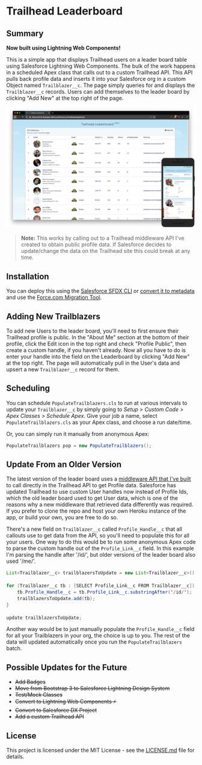 # Trailhead Leaderboard

## Summary

**Now built using Lightning Web Components!**

This is a simple app that displays Trailhead users on a leader board table using Salesforce Lightning
Web Components. The bulk of the work happens in a scheduled Apex class that calls out to a custom
Trailhead API. This API pulls back profile data and inserts it into your Salesforce org in a custom
Object named `Trailblazer__c`. The page simply queries for and displays the `Trailblazer__c` records.
Users can add themselves to the leader board by clicking "Add New" at the top right of the page.

![Desktop Desktop](images/screenshot.png "Desktop View")

>**Note:** This works by calling out to a Trailhead middleware API I've created to obtain public
>profile data. If Salesforce decides to update/change the data on the Trailhead site this could
>break at any time.

## Installation

You can deploy this using the [Salesforce SFDX CLI](https://developer.salesforce.com/docs/atlas.en-us.sfdx_setup.meta/sfdx_setup/sfdx_setup_install_cli.htm)
or [convert it to metadata](https://developer.salesforce.com/docs/atlas.en-us.sfdx_cli_reference.meta/sfdx_cli_reference/cli_reference_force_source.htm)
and use the [Force.com Migration Tool](https://developer.salesforce.com/docs/atlas.en-us.daas.meta/daas/forcemigrationtool_install.htm). 

## Adding New Trailblazers

To add new Users to the leader board, you'll need to first ensure their Trailhead profile is public.
In the "About Me" section at the bottom of their profile, click the Edit icon in the top right and
check "Profile Public", then create a custom handle, if you haven't already. Now all you have to do
is enter your handle into the field on the Leaderboard by clicking "Add New" at the top right. The 
page will automatically pull in the User's data and upsert a new `Trailblazer__c` record for them.

## Scheduling

You can schedule `PopulateTrailblazers.cls` to run at various intervals to update your
`Trailblazer__c` by simply going to *Setup > Custom Code > Apex Classes > Schedule Apex*.
Give your job a name, select `PopulateTrailblazers.cls` as your Apex class, and choose a run
date/time.

Or, you can simply run it manually from anonymous Apex:

``` java
PopulateTrailblazers pop = new PopulateTrailblazers();
```

## Update From an Older Version

The latest version of the leader board uses a
[middleware API that I've built](https://github.com/meruff/go-trailhead-leaderboard-api) to call 
directly in the Trailhead API to get Profile data. Salesforce has updated Trailhead to use custom 
User handles now instead of Profile Ids, which the old leader board used to get User data, which is 
one of the reasons why a new middleware that retrieved data differently was required. If you prefer
to clone the repo and host your own Heroku instance of the app, or build your own, you are free to
do so.

There's a new field on `Trailblazer__c` called `Profile_Handle__c` that all callouts use to get data 
from the API, so you'll need to populate this for all your users. One way to do this would be to 
run some anonymous Apex code to parse the custom handle out of the `Profile_Link__c` field. In this 
example I'm parsing the handle after '/id/', but older versions of the leader board also used '/me/'.

``` java
List<Trailblazer__c> trailblazersToUpdate = new List<Trailblazer__c>();

for (Trailblazer__c tb : [SELECT Profile_Link__c FROM Trailblazer__c]) {
    tb.Profile_Handle__c = tb.Profile_Link__c.substringAfter('/id/');
    trailblazersToUpdate.add(tb);
}

update trailblazersToUpdate;
``` 

Another way would be to just manually populate the `Profile_Handle__c` field for all your Trailblazers
in your org, the choice is up to you. The rest of the data will updated automatically once you run
the `PopulateTrailblazers` batch. 

## Possible Updates for the Future

- ~~Add Badges~~
- ~~Move from Bootstrap 3 to Salesforce Lightning Design System~~
- ~~Test/Mock Classes~~
- ~~Convert to Lightning Web Components ⚡~~
- ~~Convert to Salesforce DX Project~~
- ~~Add a custom Trailhead API~~

## License

This project is licensed under the MIT License - see the [LICENSE.md](LICENSE.md) file for details.
